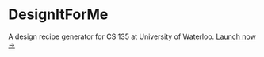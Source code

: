 # DesignItForMe

A design recipe generator for CS 135 at University of Waterloo. [Launch now ->](http://benzhang.xyz/design-it-for-me)
